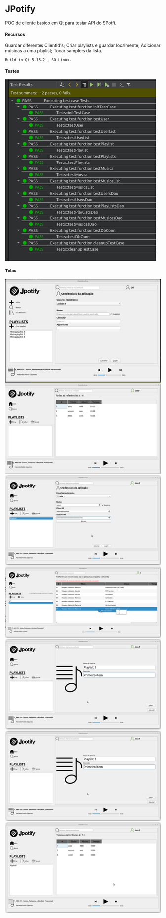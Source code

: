 # JPotify
POC de cliente básico em Qt para testar API do SPotfi.

#### Recursos
Guardar diferentes ClientId's;
Criar playlists e guardar localmente;
Adicionar músicas a uma playlist;
Tocar samplers da lista.
```
Build in Qt 5.15.2 , SO Linux.
```

#### Testes
![Alt text](./blob/tests1.png?raw=true "Testes")

#### Telas
![Alt text](./blob/login.png?raw=true "Login")
![Alt text](./blob/logado.png?raw=true "Logado")
![Alt text](./blob/loginok.png?raw=true "Login ok")
![Alt text](./blob/addplaylistesearch.png?raw=true "busca e menu ok")
![Alt text](./blob/playlistAdd.png?raw=true "add")
![Alt text](./blob/playlistAdd.png?raw=true "add ok")
![Alt text](./blob/playlistadded.png?raw=true "add ok")


